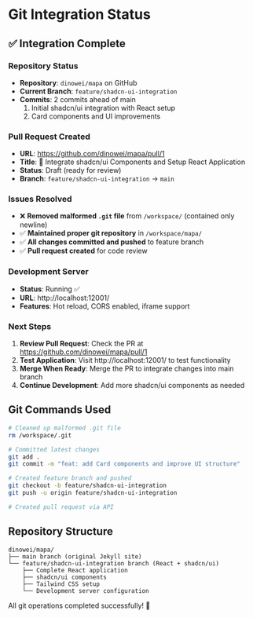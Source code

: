 # Git Integration Status

## ✅ Integration Complete

### Repository Status
- **Repository**: `dinowei/mapa` on GitHub
- **Current Branch**: `feature/shadcn-ui-integration`
- **Commits**: 2 commits ahead of main
  1. Initial shadcn/ui integration with React setup
  2. Card components and UI improvements

### Pull Request Created
- **URL**: https://github.com/dinowei/mapa/pull/1
- **Title**: 🎨 Integrate shadcn/ui Components and Setup React Application
- **Status**: Draft (ready for review)
- **Branch**: `feature/shadcn-ui-integration` → `main`

### Issues Resolved
- ❌ **Removed malformed `.git` file** from `/workspace/` (contained only newline)
- ✅ **Maintained proper git repository** in `/workspace/mapa/`
- ✅ **All changes committed and pushed** to feature branch
- ✅ **Pull request created** for code review

### Development Server
- **Status**: Running ✅
- **URL**: http://localhost:12001/
- **Features**: Hot reload, CORS enabled, iframe support

### Next Steps
1. **Review Pull Request**: Check the PR at https://github.com/dinowei/mapa/pull/1
2. **Test Application**: Visit http://localhost:12001/ to test functionality
3. **Merge When Ready**: Merge the PR to integrate changes into main branch
4. **Continue Development**: Add more shadcn/ui components as needed

## Git Commands Used
```bash
# Cleaned up malformed .git file
rm /workspace/.git

# Committed latest changes
git add .
git commit -m "feat: add Card components and improve UI structure"

# Created feature branch and pushed
git checkout -b feature/shadcn-ui-integration
git push -u origin feature/shadcn-ui-integration

# Created pull request via API
```

## Repository Structure
```
dinowei/mapa/
├── main branch (original Jekyll site)
└── feature/shadcn-ui-integration branch (React + shadcn/ui)
    ├── Complete React application
    ├── shadcn/ui components
    ├── Tailwind CSS setup
    └── Development server configuration
```

All git operations completed successfully! 🎉